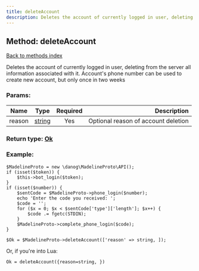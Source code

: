 ```yaml
---
title: deleteAccount
description: Deletes the account of currently logged in user, deleting from the server all information associated with it. Account's phone number can be used to create new account, but only once in two weeks
---
```

## Method: deleteAccount  
[Back to methods index](index.md)


Deletes the account of currently logged in user, deleting from the server all information associated with it. Account's phone number can be used to create new account, but only once in two weeks

### Params:

| Name     |    Type       | Required | Description |
|----------|:-------------:|:--------:|------------:|
|reason|[string](../types/string.md) | Yes|Optional reason of account deletion|


### Return type: [Ok](../types/Ok.md)

### Example:


```
$MadelineProto = new \danog\MadelineProto\API();
if (isset($token)) {
    $this->bot_login($token);
}
if (isset($number)) {
    $sentCode = $MadelineProto->phone_login($number);
    echo 'Enter the code you received: ';
    $code = '';
    for ($x = 0; $x < $sentCode['type']['length']; $x++) {
        $code .= fgetc(STDIN);
    }
    $MadelineProto->complete_phone_login($code);
}

$Ok = $MadelineProto->deleteAccount(['reason' => string, ]);
```

Or, if you're into Lua:

```
Ok = deleteAccount({reason=string, })
```


